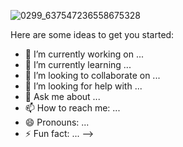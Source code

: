 ![0299_637547236558675328](https://user-images.githubusercontent.com/118052952/236633694-7e3b6a23-93a7-4660-8e8d-2a52007d544a.jpg)


Here are some ideas to get you started:

- 🔭 I’m currently working on ...
- 🌱 I’m currently learning ...
- 👯 I’m looking to collaborate on ...
- 🤔 I’m looking for help with ...
- 💬 Ask me about ...
- 📫 How to reach me: ...
- 😄 Pronouns: ...
- ⚡ Fun fact: ...
-->
